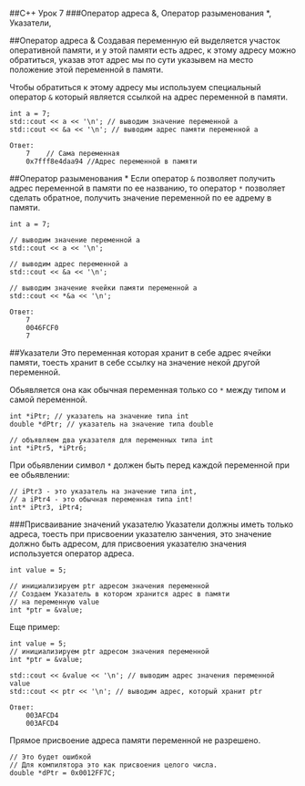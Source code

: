 ##С++ Урок 7 
###Оператор адреса &, Оператор разыменования *, Указатели,

##Оператор адреса &
Создавая переменную ей выделяется участок оперативной памяти, и у 
этой памяти есть адрес, к этому адресу можно обратиться, указав
этот адрес мы по сути указывем на место положение этой переменной 
в памяти.

Чтобы обратиться к этому адресу мы используем специальный оператор 
`&` который является ссылкой на адрес переменной в памяти.

    int a = 7;
    std::cout << a << '\n'; // выводим значение переменной a
    std::cout << &a << '\n'; // выводим адрес памяти переменной a

    Ответ:
        7    // Сама переменная
        0x7fff8e4daa94 //Адрес переменной в памяти


##Оператор разыменования *
Если оператор `&` позволяет получить адрес переменной в памяти 
по ее названию, то оператор `*` позволяет сделать обратное,
получить значение переменной по ее адрему в памяти.


    int a = 7;

    // выводим значение переменной a
    std::cout << a << '\n'; 

    // выводим адрес переменной a
    std::cout << &a << '\n'; 

    // выводим значение ячейки памяти переменной a
    std::cout << *&a << '\n'; 

    Ответ:
        7
        0046FCF0
        7


##Указатели
Это переменная которая хранит в себе адрес ячейки памяти, тоесть
хранит в себе ссылку на значение некой другой переменной.

Обьявляется она как обычная переменная только со `*` между
типом и самой переменной.

    int *iPtr; // указатель на значение типа int
    double *dPtr; // указатель на значение типа double

    // объявляем два указателя для переменных типа int
    int *iPtr5, *iPtr6; 

При обьявлении символ `*` должен быть перед каждой переменной при ее обьявлении:

    // iPtr3 - это указатель на значение типа int, 
    // а iPtr4 - это обычная переменная типа int!
    int* iPtr3, iPtr4; 


###Присваивание значений указателю
Указатели должны иметь только адреса, тоесть при присвоении указателю
занчения, это значение должно быть адресом, для присвоения 
указателю значения используется оператор адреса.

    int value = 5;

    // инициализируем ptr адресом значения переменной
    // Создаем Указатель в котором хранится адрес в памяти 
    // на переменную value 
    int *ptr = &value;

Еще пример:

    int value = 5;
    // инициализируем ptr адресом значения переменной
    int *ptr = &value; 
 
    std::cout << &value << '\n'; // выводим адрес значения переменной value
    std::cout << ptr << '\n'; // выводим адрес, который хранит ptr

    Ответ:
        003AFCD4
        003AFCD4

Прямое присвоение адреса памяти переменной не разрешено.

    // Это будет ошибкой
    // Для компилятора это как присвоения целого числа.
    double *dPtr = 0x0012FF7C;